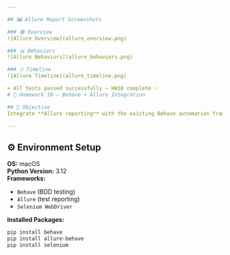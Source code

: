 ```yaml
---

## 🖼 Allure Report Screenshots

### 🟢 Overview
![Allure Overview](allure_overview.png)

### 📊 Behaviors
![Allure Behaviors](allure_behaviors.png)

### ⏱ Timeline
![Allure Timeline](allure_timeline.png)

> All tests passed successfully — HW10 complete ✅
# 🧪 Homework 10 — Behave + Allure Integration

## 🎯 Objective
Integrate **Allure reporting** with the existing Behave automation framework to visualize test execution results, track feature stability, and provide a clear overview of project quality metrics.

---
```


## ⚙️ Environment Setup

**OS:** macOS  
**Python Version:** 3.12  
**Frameworks:**  
- `Behave` (BDD testing)
- `Allure` (test reporting)
- `Selenium WebDriver`

**Installed Packages:**
```bash
pip install behave
pip install allure-behave
pip install selenium
